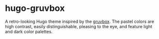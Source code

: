 # hugo-gruvbox

A retro-looking Hugo theme inspired by the [gruvbox](https://github.com/morhetz/gruvbox). The pastel colors are high contrast, easily distinguishable, pleasing to the eye, and feature light and dark color palettes.

